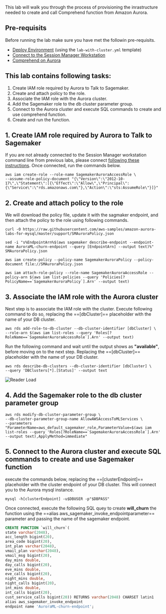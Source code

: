 This lab will walk you through the process of provisioning the inrastructure needed to create and call Comprehend function from Amazon Aurora.

## Pre-requisits
Before running the lab make sure you have met the followin pre-requisits.

* [Deploy Environment](/prereqs/environment/) (using the `lab-with-cluster.yml` template)
* [Connect to the Session Manager Workstation](/prereqs/connect/)
* [Comprehend on Aurora](/ML/Comprehend/)

## This lab contains following tasks:

1. Create IAM role required by Aurora to Talk to Sagemaker.
2. Create and attach policy to the role.
3. Associate the IAM role with the Aurora cluster.
4. Add the Sagemaker role to the db cluster parameter group.
5. Connect to the Aurora cluster and execute SQL commands to create and use comprehend function.
8. Create and run the function.  


## 1. Create IAM role required by Aurora to Talk to Sagemaker

If you are not already connected to the Session Manager workstation command line from previous labs, please connect [following these instructions](/prereqs/connect/). Once connected, run the commands below.

``` shell
aws iam create-role --role-name SagemakerAuroraAccessRole \
--assume-role-policy-document "{\"Version\":\"2012-10-17\",\"Statement\":[{\"Effect\":\"Allow\",\"Principal\":{\"Service\":\"rds.amazonaws.com\"},\"Action\":\"sts:AssumeRole\"}]}"
```

## 2. Create and attach policy to the role

We will download the policy file, update it with the sagmaker endpoint, and then attach the policy to the role using following commands.

``` shell
curl -O https://raw.githubusercontent.com/aws-samples/amazon-aurora-labs-for-mysql/master/support/SMAuroraPolicy.json

sed -i "s%EndpointArn%$(aws sagemaker describe-endpoint --endpoint-name AuroraML-churn-endpoint --query [EndpointArn] --output text)%" SMAuroraPolicy.json

aws iam create-policy --policy-name SagemakerAuroraPolicy --policy-document file://SMAuroraPolicy.json

aws iam attach-role-policy --role-name SagemakerAuroraAccessRole --policy-arn $(aws iam list-policies --query 'Policies[?PolicyName==`SagemakerAuroraPolicy`].Arn' --output text)

```

## 3. Associate the IAM role with the Aurora cluster

Next step is to associate the IAM role with the cluster. Execute following command to do so, replacing the ==[dbCluster]== placeholder with the name of your DB cluster.

``` shell
aws rds add-role-to-db-cluster --db-cluster-identifier [dbCluster] \
--role-arn $(aws iam list-roles --query 'Roles[?RoleName==`SagemakerAuroraAccessRole`].Arn' --output text)
```		
Run the following command and wait until the output shows as **"available"**, before moving on to the next step.  Replacing the ==[dbCluster]== placeholder with the name of your DB cluster.

``` shell
aws rds describe-db-clusters --db-cluster-identifier [dbCluster] \
--query 'DBClusters[*].[Status]' --output text
```

<span class="image">![Reader Load](/ML/Comprehend/2-dbcluster-available.png?raw=true)</span>

## 4. Add the Sagemaker role to the db cluster parameter group

``` shell
aws rds modify-db-cluster-parameter-group \
--db-cluster-parameter-group-name AllowAWSAccessToMLServices \
--parameters "ParameterName=aws_default_sagemaker_role,ParameterValue=$(aws iam list-roles --query 'Roles[?RoleName==`SagemakerAuroraAccessRole`].Arn' --output text),ApplyMethod=immediate"
```

## 5. Connect to the Aurora cluster and execute SQL commands to create and use Sagemaker function

execute the commands below, replacing the ==[clusterEndpoint]== placeholder with the cluster endpoint of your DB cluster. This will connect you to the Aurora mysql  instance.

``` shell
mysql -h[clusterEndpoint] -u$DBUSER -p"$DBPASS"
```

Once connected, execute the following SQL quey to create **will_churn** the function using the ==alias aws_sagemaker_invoke_endpointparameter== parameter and passing the name of the sagemaker endpoint.  

```sql
CREATE FUNCTION `will_churn`(
state varchar(2048), 
acc_length bigint(20),
area_code bigint(20), 
int_plan varchar(2048),
vmail_plan varchar(2048), 
vmail_msg bigint(20),
day_mins double, 
day_calls bigint(20),
eve_mins double, 
eve_calls bigint(20),
night_mins double, 
night_calls bigint(20),
int_mins double, 
int_calls bigint(20),
cust_service_calls bigint(20)) RETURNS varchar(2048) CHARSET latin1
alias aws_sagemaker_invoke_endpoint
endpoint name 'AuroraML-churn-endpoint';
```

